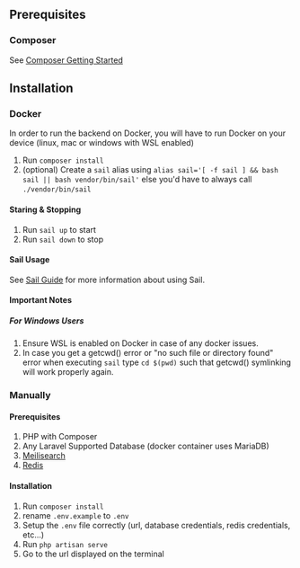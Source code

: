## Prerequisites
### Composer
See [Composer Getting Started](https://getcomposer.org/doc/00-intro.md)

## Installation
### Docker
In order to run the backend on Docker, you will have to run Docker on your device (linux, mac or windows with WSL enabled)

1. Run `composer install`
2. (optional) Create a `sail` alias using `alias sail='[ -f sail ] && bash sail || bash vendor/bin/sail'` else you'd have to always call `./vendor/bin/sail`

#### Staring & Stopping
1. Run `sail up` to start
2. Run `sail down` to stop

#### Sail Usage
See [Sail Guide](https://laravel.com/docs/8.x/sail) for more information about using Sail.

#### Important Notes
##### For Windows Users
1. Ensure WSL is enabled on Docker in case of any docker issues.
2. In case you get a getcwd() error or "no such file or directory found" error when executing `sail` type `cd $(pwd)` such that getcwd() symlinking will work properly again.


### Manually
#### Prerequisites
1. PHP with Composer
2. Any Laravel Supported Database (docker container uses MariaDB)
3. [Meilisearch](https://laravel.com/docs/8.x/sail#meilisearch)
4. [Redis](https://laravel.com/docs/8.x/redis)

#### Installation
1. Run `composer install`
2. rename `.env.example` to `.env`
3. Setup the `.env` file correctly (url, database credentials, redis credentials, etc...)
4. Run `php artisan serve`
5. Go to the url displayed on the terminal
